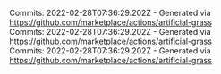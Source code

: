 Commits: 2022-02-28T07:36:29.202Z - Generated via https://github.com/marketplace/actions/artificial-grass
<br>
Commits: 2022-02-28T07:36:29.202Z - Generated via https://github.com/marketplace/actions/artificial-grass
<br>
Commits: 2022-02-28T07:36:29.202Z - Generated via https://github.com/marketplace/actions/artificial-grass
<br>
